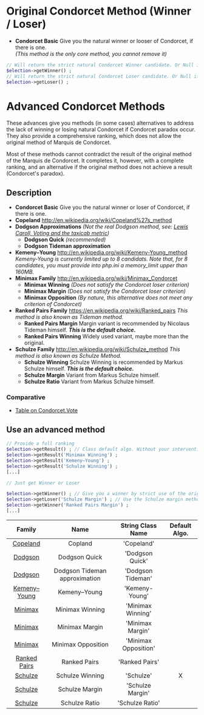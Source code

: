 # Original Condorcet Method (Winner / Loser)

* **Condorcet Basic** Give you the natural winner or looser of Condorcet, if there is one.  
*(This method is the only core method, you cannot remove it)*

```php
// Will return the strict natural Condorcet Winner candidate. Or Null if there is not.
$election->getWinner() ; 
// Will return the strict natural Condorcet Loser candidate. Or Null if there is not.
$election->getLoser() ;
```

# Advanced Condorcet Methods

These advances give you methods (in some cases) alternatives to address the lack of winning or losing natural Condorcet if Condorcet paradox occur.   
They also provide a comprehensive ranking, which does not allow the original method of Marquis de Condorcet.

Most of these methods cannot contradict the result of the original method of the Marquis de Condorcet. It completes it, however, with a complete ranking, and an alternative if the original method does not achieve a result (Condorcet's paradox).

## Description

* **Condorcet Basic** Give you the natural winner or loser of Condorcet, if there is one.  
* **Copeland** http://en.wikipedia.org/wiki/Copeland%27s_method
* **Dodgson Approximations** *(Not the real Dodgson method, see: [Lewis Caroll, Voting and the taxicab metric](https://www.maa.org/sites/default/files/pdf/cmj_ftp/CMJ/September%202010/3%20Articles/6%2009-229%20Ratliff/Dodgson_CMJ_Final.pdf))*
    * **Dodgson Quick** *(recommended)*
    * **Dodgson Tideman approximation**
* **Kemeny–Young** http://en.wikipedia.org/wiki/Kemeny-Young_method _Kemeny-Young is currently limited up to 8 candidats. Note that, for 8 candidates, you must provide into php.ini a memory_limit upper than 160MB._
* **Minimax Family** http://en.wikipedia.org/wiki/Minimax_Condorcet
    * **Minimax Winning** *(Does not satisfy the Condorcet loser criterion)*  
    * **Minimax Margin** *(Does not satisfy the Condorcet loser criterion)*
    * **Minimax Opposition** *(By nature, this alternative does not meet any criterion of Condorcet)*
* **Ranked Pairs Family** https://en.wikipedia.org/wiki/Ranked_pairs *This method is also known as Tideman method.*
    * **Ranked Pairs Margin** Margin variant is recommended by Nicolaus Tideman himself. ***This is the default choice.***
    * **Ranked Pairs Winning** Widely used variant, maybe more than the original.
* **Schulze Family** http://en.wikipedia.org/wiki/Schulze_method *This method is also known as Schulze Method.*
    * **Schulze Winning** Schulze Winning is recommended by Markus Schulze himself. ***This is the default choice.***
    * **Schulze Margin** Variant from Markus Schulze himself.
    * **Schulze Ratio** Variant from Markus Schulze himself.

### Comparative
* [Table on Condorcet.Vote](http://www.condorcet.vote/Condorcet_Methods)

## Use an advanced method

```php
// Provide a full ranking
$election->getResult() ; // Class default algo. Without your intervention, it is Schulze Winning method.
$election->getResult('Minimax Winning') ;
$election->getResult('Kemeny–Young') ;
$election->getResult('Schulze Winning') ;
[...]

// Just get Winner or Loser

$election->getWinner() ; // Give you a winner by strict use of the original method from Marquis of Condorcet.
$election->getLoser('Schulze Margin') ; // Use the Schulze margin method, which complements the original method.
$election->getWinner('Ranked Pairs Margin') ;
[...]
```

Family  | Name  | String Class Name | Default Algo.
:-----: | :-----: | :-----:| :-----:
| [Copeland](http://en.wikipedia.org/wiki/Copeland%27s_method) | Copland | 'Copeland'
| [Dodgson](https://www.maa.org/sites/default/files/pdf/cmj_ftp/CMJ/September%202010/3%20Articles/6%2009-229%20Ratliff/Dodgson_CMJ_Final.pdf) | Dodgson Quick | 'Dodgson Quick'
| [Dodgson](https://www.maa.org/sites/default/files/pdf/cmj_ftp/CMJ/September%202010/3%20Articles/6%2009-229%20Ratliff/Dodgson_CMJ_Final.pdf) | Dodgson Tideman approximation | 'Dodgson Tideman'
| [Kemeny–Young](http://en.wikipedia.org/wiki/Kemeny-Young_method) | Kemeny–Young | 'Kemeny-Young'
| [Minimax](http://en.wikipedia.org/wiki/Minimax_Condorcet) | Minimax Winning | 'Minimax Winning'
| [Minimax](http://en.wikipedia.org/wiki/Minimax_Condorcet) | Minimax Margin | 'Minimax Margin'
| [Minimax](http://en.wikipedia.org/wiki/Minimax_Condorcet) | Minimax Opposition | 'Minimax Opposition'
| [Ranked Pairs](https://en.wikipedia.org/wiki/Ranked_pairs) | Ranked Pairs | 'Ranked Pairs'
| [Schulze](http://en.wikipedia.org/wiki/Schulze_method) | Schulze Winning | 'Schulze' | X
| [Schulze](http://en.wikipedia.org/wiki/Schulze_method) | Schulze Margin | 'Schulze Margin'
| [Schulze](http://en.wikipedia.org/wiki/Schulze_method) | Schulze Ratio | 'Schulze Ratio'




